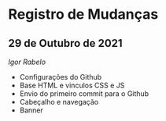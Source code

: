 # Registro de Mudanças

## 29 de Outubro de 2021

_Igor Rabelo_ 

- Configurações do Github
- Base HTML e vinculos CSS e JS
- Envio do primeiro commit para o Github
- Cabeçalho e navegação
- Banner